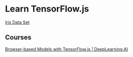 # Learn TensorFlow.js

[Iris Data Set](https://archive.ics.uci.edu/ml/datasets/iris)

## Courses

[Browser-based Models with TensorFlow.js | DeepLearning.AI](https://www.coursera.org/learn/browser-based-models-tensorflow/)
